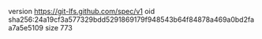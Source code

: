 version https://git-lfs.github.com/spec/v1
oid sha256:24a19cf3a577329bdd5291869179f948543b64f84878a469a0bd2faa7a5e5109
size 773
